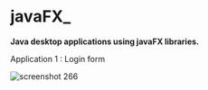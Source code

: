 # javaFX_
<b>Java desktop applications using javaFX libraries.</b>

Application 1 :
Login form 

![screenshot 266](https://user-images.githubusercontent.com/16416130/27015728-96c303a0-4f33-11e7-8946-1517335a7e93.png)


